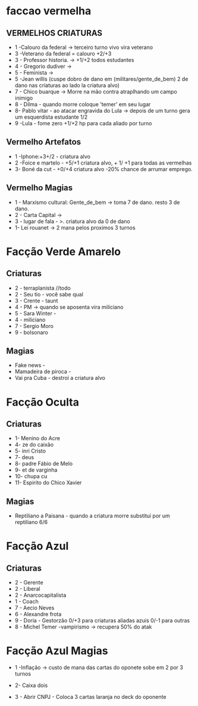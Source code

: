 # faccao vermelha
## VERMELHOS CRIATURAS
- 1 -Calouro da federal -> terceiro turno vivo vira veterano
- 3 -Veterano da federal  = calouro +2/+3
- 3 - Professor historia. -> +1/+2 todos estudantes
- 4 - Gregorio dudiver -> 
- 5 - Feminista -> 
- 5 -Jean willis (cuspe dobro de dano em (militares/gente_de_bem) 2 de dano nas criaturas ao lado la criatura alvo)
- 7 - Chico buarque ->  Morre na mão contra atraplhando um campo inimigo
- 8 - Dilma - quando morre coloque 'temer' em seu lugar
- 8- Pablo vitar - ao atacar engravida do Lula -> depois de um turno gera um esquerdista estudante 1/2
- 9 -Lula - fome zero +1/+2 hp para cada aliado por turno

## Vermelho Artefatos
- 1 -Iphone:+3+/2  - criatura alvo
- 2 -Foice e martelo -  +5/+1 criatura alvo, + 1/ +1 para todas as vermelhas
- 3- Boné da cut - +0/+4 criatura alvo -20% chance de arrumar emprego.

## Vermelho Magias
- 1 - Marxismo cultural:  Gente_de_bem -> toma 7 de dano. resto 3 de dano.
- 2 - Carta Capital ->
- 3 - lugar de fala - >. criatura alvo da 0 de dano
- 1- Lei rouanet -> 2 mana pelos proximos 3 turnos

# Facção Verde Amarelo


## Criaturas
- 2 - terraplanista //todo
- 2 - Seu tio - você sabe qual
- 3 - Crente - taunt
- 4 - PM -> quando se aposenta vira miliciano
- 5 - Sara Winter - 
- 4 - miliciano
- 7 - Sergio Moro
- 9 - bolsonaro 

## Magias 
- Fake news - 
- Mamadeira de piroca - 
- Vai pra Cuba  -  destroi a criatura alvo


# Facção Oculta

## Criaturas
- 1- Menino do Acre
- 4- ze do caixão 
- 5- inri Cristo
- 7- deus
- 8- padre Fábio de Melo
- 9- et de varginha
- 10- chupa cu
- 11- Espirito do Chico Xavier

## Magias 
- Reptiliano a Paisana - quando a criatura morre substitui por um reptiliano 6/6


# Facção Azul 
## Criaturas
- 2 - Gerente
- 2 - Liberal
- 2 - Anarcocapitalista
- 1 - Coach
- 7 - Aecio Neves
- 6 - Alexandre frota
- 9 - Doria - Gestorzão 0/+3 para criaturas aliadas azuis 0/-1 para outras
- 8 - Michel Temer -vampirismo -> recupera 50% do atak





# Facção Azul Magias
 - 1 -Inflação -> custo de mana das cartas do oponete sobe em 2 por 3 turnos
   
 - 2- Caixa dois 
   
 - 3 - Abrir CNPJ - Coloca 3 cartas laranja no deck do oponente